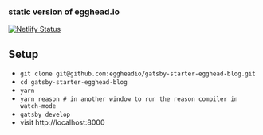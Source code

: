 ### static version of egghead.io

[![Netlify Status](https://api.netlify.com/api/v1/badges/d1dd24b9-b412-4148-991e-5aef568d3965/deploy-status)](https://app.netlify.com/sites/eggheadio-learn/deploys)
## Setup

- `git clone git@github.com:eggheadio/gatsby-starter-egghead-blog.git`
- `cd gatsby-starter-egghead-blog`
- `yarn`
- `yarn reason # in another window to run the reason compiler in watch-mode`
- `gatsby develop`
- visit http://localhost:8000


